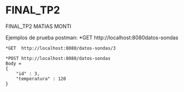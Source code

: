 # FINAL_TP2
FINAL_TP2 MATIAS MONTI

Ejemplos de prueba postman:
    *GET  http://localhost:8080datos-sondas

    *GET  http://localhost:8080/datos-sondas/3

    *POST http://localhost:8080/datos-sondas
    Body =
    {
        "id" : 3,
        "temperatura" : 120
    }